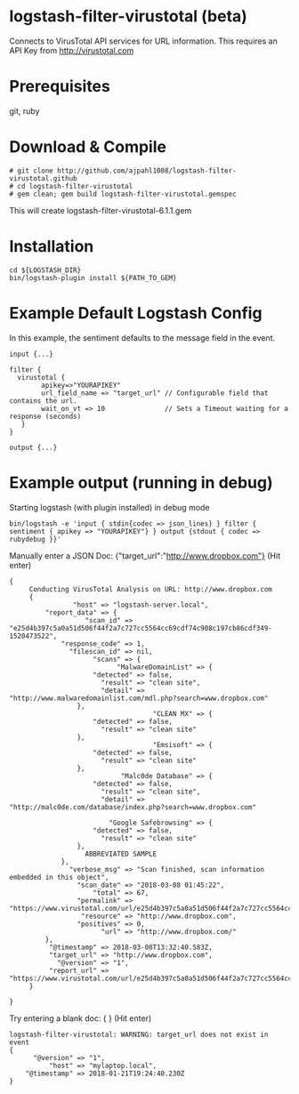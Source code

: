 # logstash-filter-virustotal (beta)
Connects to VirusTotal API services for URL information.
This requires an API Key from http://virustotal.com
# Prerequisites
git, ruby

# Download & Compile
```
# git clone http://github.com/ajpahl1008/logstash-filter-virustotal.github
# cd logstash-filter-virustotal
# gem clean; gem build logstash-filter-virustotal.gemspec
```
This will create logstash-filter-virustotal-6.1.1.gem

# Installation
```
cd ${LOGSTASH_DIR}
bin/logstash-plugin install ${PATH_TO_GEM}
```

# Example Default Logstash Config
In this example, the sentiment defaults to the message field in the event.
```
input {...}

filter {
  virustotal { 
        apikey=>"YOURAPIKEY"
        url_field_name => "target_url" // Configurable field that contains the url.
        wait_on_vt => 10               // Sets a Timeout waiting for a response (seconds)
   }
}

output {...}
```

# Example output (running in debug)
Starting logstash (with plugin installed) in debug mode
```
bin/logstash -e 'input { stdin{codec => json_lines} } filter { sentiment { apikey => "YOURAPIKEY"} } output {stdout { codec => rubydebug }}'
```
Manually enter a JSON Doc: {"target_url":"http://www.dropbox.com"} (Hit enter)
```
{
     Conducting VirusTotal Analysis on URL: http://www.dropbox.com
     {
                "host" => "logstash-server.local",
         "report_data" => {
                   "scan_id" => "e25d4b397c5a0a51d506f44f2a7c727cc5564cc69cdf74c908c197cb86cdf349-1520473522",
             "response_code" => 1,
               "filescan_id" => nil,
                     "scans" => {
                           "MalwareDomainList" => {
                     "detected" => false,
                       "result" => "clean site",
                       "detail" => "http://www.malwaredomainlist.com/mdl.php?search=www.dropbox.com"
                 },
                                    "CLEAN MX" => {
                     "detected" => false,
                       "result" => "clean site"
                 },
                                    "Emsisoft" => {
                     "detected" => false,
                       "result" => "clean site"
                 },
                            "Malc0de Database" => {
                     "detected" => false,
                       "result" => "clean site",
                       "detail" => "http://malc0de.com/database/index.php?search=www.dropbox.com"
                 
                         "Google Safebrowsing" => {
                     "detected" => false,
                       "result" => "clean site"
                 },
                   ABBREVIATED SAMPLE
             },
               "verbose_msg" => "Scan finished, scan information embedded in this object",
                 "scan_date" => "2018-03-08 01:45:22",
                     "total" => 67,
                 "permalink" => "https://www.virustotal.com/url/e25d4b397c5a0a51d506f44f2a7c727cc5564cc69cdf74c908c197cb86cdf349/analysis/1520473522/",
                  "resource" => "http://www.dropbox.com",
                 "positives" => 0,
                       "url" => "http://www.dropbox.com/"
         },
          "@timestamp" => 2018-03-08T13:32:40.583Z,
          "target_url" => "http://www.dropbox.com",
            "@version" => "1",
          "report_url" => "https://www.virustotal.com/url/e25d4b397c5a0a51d506f44f2a7c727cc5564cc69cdf74c908c197cb86cdf349/analysis/1520473522/"
     }

}

```

Try entering a blank doc: { } (Hit enter)
```
logstash-filter-virustotal: WARNING: target_url does not exist in event
{
      "@version" => "1",
          "host" => "mylaptop.local",
    "@timestamp" => 2018-01-21T19:24:40.230Z
}
```
